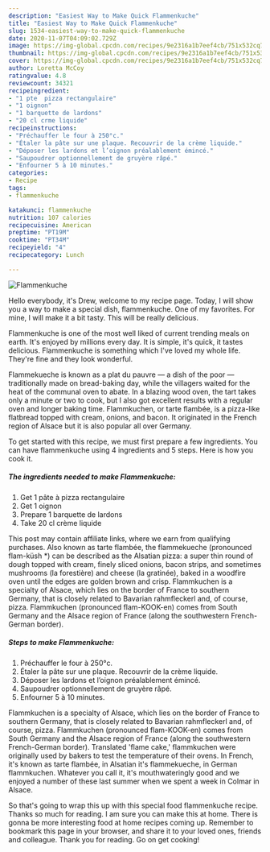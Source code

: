 ```yaml
---
description: "Easiest Way to Make Quick Flammenkuche"
title: "Easiest Way to Make Quick Flammenkuche"
slug: 1534-easiest-way-to-make-quick-flammenkuche
date: 2020-11-07T04:09:02.729Z
image: https://img-global.cpcdn.com/recipes/9e2316a1b7eef4cb/751x532cq70/flammenkuche-photo-principale-de-la-recette.jpg
thumbnail: https://img-global.cpcdn.com/recipes/9e2316a1b7eef4cb/751x532cq70/flammenkuche-photo-principale-de-la-recette.jpg
cover: https://img-global.cpcdn.com/recipes/9e2316a1b7eef4cb/751x532cq70/flammenkuche-photo-principale-de-la-recette.jpg
author: Loretta McCoy
ratingvalue: 4.8
reviewcount: 34321
recipeingredient:
- "1 pte  pizza rectangulaire"
- "1 oignon"
- "1 barquette de lardons"
- "20 cl crme liquide"
recipeinstructions:
- "Préchauffer le four à 250°c."
- "Étaler la pâte sur une plaque. Recouvrir de la crème liquide."
- "Déposer les lardons et l’oignon préalablement émincé."
- "Saupoudrer optionnellement de gruyère râpé."
- "Enfourner 5 à 10 minutes."
categories:
- Recipe
tags:
- flammenkuche

katakunci: flammenkuche 
nutrition: 107 calories
recipecuisine: American
preptime: "PT19M"
cooktime: "PT34M"
recipeyield: "4"
recipecategory: Lunch

---
```



![Flammenkuche](https://img-global.cpcdn.com/recipes/9e2316a1b7eef4cb/751x532cq70/flammenkuche-photo-principale-de-la-recette.jpg)

Hello everybody, it's Drew, welcome to my recipe page. Today, I will show you a way to make a special dish, flammenkuche. One of my favorites. For mine, I will make it a bit tasty. This will be really delicious.

Flammenkuche is one of the most well liked of current trending meals on earth. It's enjoyed by millions every day. It is simple, it's quick, it tastes delicious. Flammenkuche is something which I've loved my whole life. They're fine and they look wonderful.

Flammekueche is known as a plat du pauvre — a dish of the poor — traditionally made on bread-baking day, while the villagers waited for the heat of the communal oven to abate. In a blazing wood oven, the tart takes only a minute or two to cook, but I also got excellent results with a regular oven and longer baking time. Flammkuchen, or tarte flambée, is a pizza-like flatbread topped with cream, onions, and bacon. It originated in the French region of Alsace but it is also popular all over Germany.


To get started with this recipe, we must first prepare a few ingredients. You can have flammenkuche using 4 ingredients and 5 steps. Here is how you cook it.

<!--inarticleads1-->

##### The ingredients needed to make Flammenkuche:

1. Get 1 pâte à pizza rectangulaire
1. Get 1 oignon
1. Prepare 1 barquette de lardons
1. Take 20 cl crème liquide


This post may contain affiliate links, where we earn from qualifying purchases. Also known as tarte flambée, the flammekueche (pronounced flam-küsh *) can be described as the Alsatian pizza: a super thin round of dough topped with cream, finely sliced onions, bacon strips, and sometimes mushrooms (la forestière) and cheese (la gratinée), baked in a woodfire oven until the edges are golden brown and crisp. Flammkuchen is a specialty of Alsace, which lies on the border of France to southern Germany, that is closely related to Bavarian rahmfleckerl and, of course, pizza. Flammkuchen (pronounced flam-KOOK-en) comes from South Germany and the Alsace region of France (along the southwestern French-German border). 

<!--inarticleads2-->

##### Steps to make Flammenkuche:

1. Préchauffer le four à 250°c.
1. Étaler la pâte sur une plaque. Recouvrir de la crème liquide.
1. Déposer les lardons et l’oignon préalablement émincé.
1. Saupoudrer optionnellement de gruyère râpé.
1. Enfourner 5 à 10 minutes.


Flammkuchen is a specialty of Alsace, which lies on the border of France to southern Germany, that is closely related to Bavarian rahmfleckerl and, of course, pizza. Flammkuchen (pronounced flam-KOOK-en) comes from South Germany and the Alsace region of France (along the southwestern French-German border). Translated &#39;flame cake,&#39; flammkuchen were originally used by bakers to test the temperature of their ovens. In French, it&#39;s known as tarte flambée, in Alsatian it&#39;s flammekueche, in German flammkuchen. Whatever you call it, it&#39;s mouthwateringly good and we enjoyed a number of these last summer when we spent a week in Colmar in Alsace. 

So that's going to wrap this up with this special food flammenkuche recipe. Thanks so much for reading. I am sure you can make this at home. There is gonna be more interesting food at home recipes coming up. Remember to bookmark this page in your browser, and share it to your loved ones, friends and colleague. Thank you for reading. Go on get cooking!

